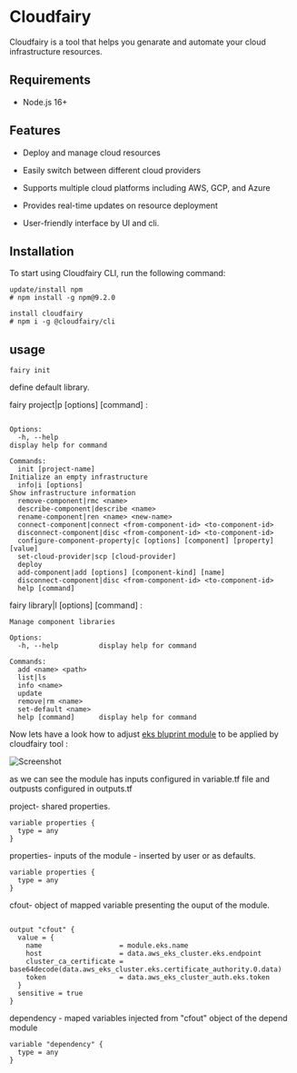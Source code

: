 # Cloudfairy 
Cloudfairy is a  tool that helps you genarate and automate your cloud infrastructure resources.

## Requirements
- Node.js 16+

## Features

- Deploy and manage cloud resources

- Easily switch between different cloud providers
- Supports multiple cloud platforms including AWS, GCP, and Azure
- Provides real-time updates on resource deployment
- User-friendly  interface by UI and cli.


## Installation

To start using Cloudfairy CLI, run the following command:

```
update/install npm
# npm install -g npm@9.2.0

install cloudfairy
# npm i -g @cloudfairy/cli
```   

## usage

```
fairy init
```
define default library.

fairy project|p [options] [command] :
```

Options:
  -h, --help                                                               display help for command

Commands:
  init [project-name]                                                      Initialize an empty infrastructure
  info|i [options]                                                         Show infrastructure information
  remove-component|rmc <name>
  describe-component|describe <name>
  rename-component|ren <name> <new-name>
  connect-component|connect <from-component-id> <to-component-id>
  disconnect-component|disc <from-component-id> <to-component-id>
  configure-component-property|c [options] [component] [property] [value]
  set-cloud-provider|scp [cloud-provider]
  deploy
  add-component|add [options] [component-kind] [name]
  disconnect-component|disc <from-component-id> <to-component-id>
  help [command]
```
fairy library|l [options] [command] :
```
Manage component libraries

Options:
  -h, --help          display help for command

Commands:
  add <name> <path>
  list|ls
  info <name>
  update
  remove|rm <name>
  set-default <name>
  help [command]      display help for command
```

Now lets have a look how to adjust  [eks bluprint module](https://github.com/aws-ia/terraform-aws-eks-blueprints/tree/main/examples/eks-cluster-with-new-vpc)
 to be applied by cloudfairy tool :

![Screenshot](toturial/screenshot.png)

as we can see the module has inputs configured in variable.tf file and outpusts configured in outputs.tf

project- shared properties.
```
variable properties {
  type = any
}

```
properties- inputs of the module - inserted by user or as defaults. 
```
variable properties {
  type = any
}

```
cfout-  object of mapped variable presenting the ouput of the module. 
```

output "cfout" {
  value = {
    name                   = module.eks.name
    host                   = data.aws_eks_cluster.eks.endpoint
    cluster_ca_certificate = base64decode(data.aws_eks_cluster.eks.certificate_authority.0.data)
    token                  = data.aws_eks_cluster_auth.eks.token
  }
  sensitive = true
}
```

dependency - maped variables injected from "cfout" object of the depend module 
```
variable "dependency" {
  type = any
}
```
